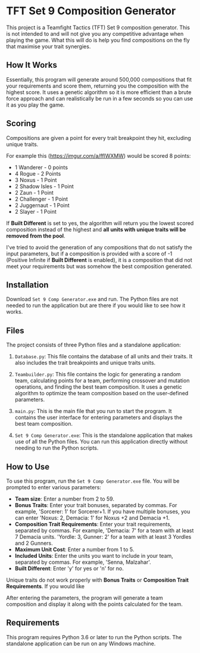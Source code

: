 # TFT Set 9 Composition Generator

This project is a Teamfight Tactics (TFT) Set 9 composition generator. This is not intended to and will not give you any competitive advantage when playing the game.
What this will do is help you find compositions on the fly that maximise your trait synergies.

## How It Works

Essentially, this program will generate around 500,000 compositions that fit your requirements and score them, returning you the composition with the highest score.
It uses a genetic algorithm so it is more efficient than a brute force approach and can realistically be run in a few seconds so you can use it as you play the game.

## Scoring

Compositions are given a point for every trait breakpoint they hit, excluding unique traits. 

For example this (https://imgur.com/a/fflWXMW) would be scored 8 points:
- 1 Wanderer - 0 points
- 4 Rogue - 2 Points
- 3 Noxus - 1 Point
- 2 Shadow Isles - 1 Point
- 2 Zaun - 1 Point
- 2 Challenger - 1 Point
- 2 Juggernaut - 1 Point
- 2 Slayer - 1 Point

If **Built Different** is set to yes, the algorithm will return you the lowest scored composition instead of the highest and
**all units with unique traits will be removed from the pool**.

I've tried to avoid the generation of any compositions that do not satisfy the input parameters, but if a composition is provided with a score of 
-1 (Positive Infinite if **Built Different** is enabled), it is a composition that did not meet your requirements but was somehow the best composition generated.

## Installation

Download `Set 9 Comp Generator.exe` and run. The Python files are not needed to run the application but are there if you would like to see how it works.

## Files

The project consists of three Python files and a standalone application:

1. `Database.py`: This file contains the database of all units and their traits. It also includes the trait breakpoints and unique traits units.

2. `Teambuilder.py`: This file contains the logic for generating a random team, calculating points for a team, performing crossover and mutation operations, and finding the best team composition. It uses a genetic algorithm to optimize the team composition based on the user-defined parameters.

3. `main.py`: This is the main file that you run to start the program. It contains the user interface for entering parameters and displays the best team composition.

4. `Set 9 Comp Generator.exe`: This is the standalone application that makes use of all the Python files. You can run this application directly without needing to run the Python scripts.

## How to Use

To use this program, run the `Set 9 Comp Generator.exe` file. You will be prompted to enter various parameters:

- **Team size**: Enter a number from 2 to 59.
- **Bonus Traits**: Enter your trait bonuses, separated by commas. For example, 'Sorcerer: 1' for Sorcerer+1. If you have multiple bonuses, you can enter 'Noxus: 2, Demacia: 1' for Noxus +2 and Demacia +1.
- **Composition Trait Requirements**: Enter your trait requirements, separated by commas. For example, 'Demacia: 7' for a team with at least 7 Demacia units. 'Yordle: 3, Gunner: 2' for a team with at least 3 Yordles and 2 Gunners.
- **Maximum Unit Cost**: Enter a number from 1 to 5.
- **Included Units**: Enter the units you want to include in your team, separated by commas. For example, 'Senna, Malzahar'.
- **Built Different**: Enter 'y' for yes or 'n' for no.

Unique traits do not work properly with **Bonus Traits** or **Composition Trait Requirements**. If you would like 

After entering the parameters, the program will generate a team composition and display it along with the points calculated for the team.

## Requirements

This program requires Python 3.6 or later to run the Python scripts. The standalone application can be run on any Windows machine.
